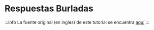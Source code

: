 # Respuestas Burladas

:::info
La fuente original (en ingles) de este tutorial se encuentra [aquí](https://mswjs.io/docs/basics/mocking-responses)
:::

